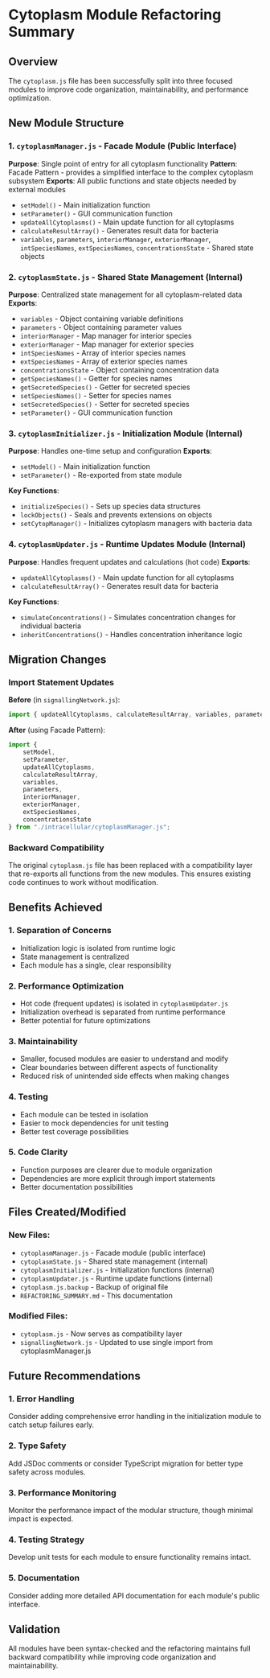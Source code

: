 # Cytoplasm Module Refactoring Summary

## Overview
The `cytoplasm.js` file has been successfully split into three focused modules to improve code organization, maintainability, and performance optimization.

## New Module Structure

### 1. `cytoplasmManager.js` - Facade Module (Public Interface)
**Purpose**: Single point of entry for all cytoplasm functionality
**Pattern**: Facade Pattern - provides a simplified interface to the complex cytoplasm subsystem
**Exports**: All public functions and state objects needed by external modules
- `setModel()` - Main initialization function
- `setParameter()` - GUI communication function
- `updateAllCytoplasms()` - Main update function for all cytoplasms
- `calculateResultArray()` - Generates result data for bacteria
- `variables`, `parameters`, `interiorManager`, `exteriorManager`, `intSpeciesNames`, `extSpeciesNames`, `concentrationsState` - Shared state objects

### 2. `cytoplasmState.js` - Shared State Management (Internal)
**Purpose**: Centralized state management for all cytoplasm-related data
**Exports**:
- `variables` - Object containing variable definitions
- `parameters` - Object containing parameter values
- `interiorManager` - Map manager for interior species
- `exteriorManager` - Map manager for exterior species
- `intSpeciesNames` - Array of interior species names
- `extSpeciesNames` - Array of exterior species names
- `concentrationsState` - Object containing concentration data
- `getSpeciesNames()` - Getter for species names
- `getSecretedSpecies()` - Getter for secreted species
- `setSpeciesNames()` - Setter for species names
- `setSecretedSpecies()` - Setter for secreted species
- `setParameter()` - GUI communication function

### 3. `cytoplasmInitializer.js` - Initialization Module (Internal)
**Purpose**: Handles one-time setup and configuration
**Exports**:
- `setModel()` - Main initialization function
- `setParameter()` - Re-exported from state module

**Key Functions**:
- `initializeSpecies()` - Sets up species data structures
- `lockObjects()` - Seals and prevents extensions on objects
- `setCytopManager()` - Initializes cytoplasm managers with bacteria data

### 4. `cytoplasmUpdater.js` - Runtime Updates Module (Internal)
**Purpose**: Handles frequent updates and calculations (hot code)
**Exports**:
- `updateAllCytoplasms()` - Main update function for all cytoplasms
- `calculateResultArray()` - Generates result data for bacteria

**Key Functions**:
- `simulateConcentrations()` - Simulates concentration changes for individual bacteria
- `inheritConcentrations()` - Handles concentration inheritance logic

## Migration Changes

### Import Statement Updates
**Before** (in `signallingNetwork.js`):
```javascript
import { updateAllCytoplasms, calculateResultArray, variables, parameters, interiorManager, exteriorManager, extSpeciesNames, concentrationsState, setModel, setParameter } from "./intracellular/cytoplasm.js"
```

**After** (using Facade Pattern):
```javascript
import { 
    setModel, 
    setParameter, 
    updateAllCytoplasms, 
    calculateResultArray, 
    variables, 
    parameters, 
    interiorManager, 
    exteriorManager, 
    extSpeciesNames, 
    concentrationsState 
} from "./intracellular/cytoplasmManager.js";
```

### Backward Compatibility
The original `cytoplasm.js` file has been replaced with a compatibility layer that re-exports all functions from the new modules. This ensures existing code continues to work without modification.

## Benefits Achieved

### 1. **Separation of Concerns**
- Initialization logic is isolated from runtime logic
- State management is centralized
- Each module has a single, clear responsibility

### 2. **Performance Optimization**
- Hot code (frequent updates) is isolated in `cytoplasmUpdater.js`
- Initialization overhead is separated from runtime performance
- Better potential for future optimizations

### 3. **Maintainability**
- Smaller, focused modules are easier to understand and modify
- Clear boundaries between different aspects of functionality
- Reduced risk of unintended side effects when making changes

### 4. **Testing**
- Each module can be tested in isolation
- Easier to mock dependencies for unit testing
- Better test coverage possibilities

### 5. **Code Clarity**
- Function purposes are clearer due to module organization
- Dependencies are more explicit through import statements
- Better documentation possibilities

## Files Created/Modified

### New Files:
- `cytoplasmManager.js` - Facade module (public interface)
- `cytoplasmState.js` - Shared state management (internal)
- `cytoplasmInitializer.js` - Initialization functions (internal)
- `cytoplasmUpdater.js` - Runtime update functions (internal)
- `cytoplasm.js.backup` - Backup of original file
- `REFACTORING_SUMMARY.md` - This documentation

### Modified Files:
- `cytoplasm.js` - Now serves as compatibility layer
- `signallingNetwork.js` - Updated to use single import from cytoplasmManager.js

## Future Recommendations

### 1. **Error Handling**
Consider adding comprehensive error handling in the initialization module to catch setup failures early.

### 2. **Type Safety**
Add JSDoc comments or consider TypeScript migration for better type safety across modules.

### 3. **Performance Monitoring**
Monitor the performance impact of the modular structure, though minimal impact is expected.

### 4. **Testing Strategy**
Develop unit tests for each module to ensure functionality remains intact.

### 5. **Documentation**
Consider adding more detailed API documentation for each module's public interface.

## Validation
All modules have been syntax-checked and the refactoring maintains full backward compatibility while improving code organization and maintainability.
